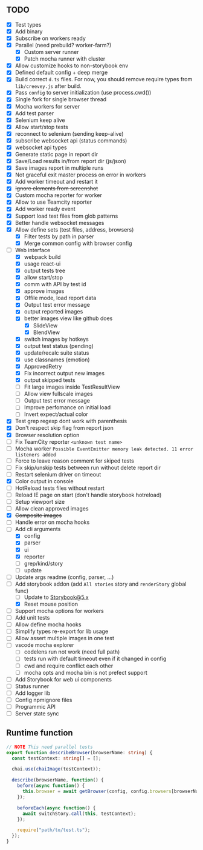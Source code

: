 ## TODO

- [x] Test types
- [x] Add binary
- [x] Subscribe on workers ready
- [x] Parallel (need prebuild? worker-farm?)
  - [x] Custom server runner
  - [x] Patch mocha runner with cluster
- [x] Allow customize hooks to non-storybook env
- [x] Defined default config + deep merge
- [x] Build correct `d.ts` files. For now, you should remove require types from `lib/creevey.js` after build.
- [x] Pass `config` to server initialization (use process.cwd())
- [x] Single fork for single browser thread
- [x] Mocha workers for server
- [x] Add test parser
- [x] Selenium keep alive
- [x] Allow start/stop tests
- [x] reconnect to selenium (sending keep-alive)
- [x] subscribe websocket api (status commands)
- [x] websocket api types
- [x] Generate static page in report dir
- [x] Save/Load results in/from report dir (js/json)
- [x] Save images report in multiple runs
- [x] Not graceful exit master process on error in workers
- [x] Add worker timeout and restart it
- [x] ~~Ignore elements from screenshot~~
- [x] Custom mocha reporter for worker
- [x] Allow to use Teamcity reporter
- [x] Add worker ready event
- [x] Support load test files from glob patterns
- [x] Better handle websocket messages
- [x] Allow define sets (test files, address, browsers)
  - [x] Filter tests by path in parser
  - [x] Merge common config with browser config
- [ ] Web interface
  - [x] webpack build
  - [x] usage react-ui
  - [x] output tests tree
  - [x] allow start/stop
  - [x] comm with API by test id
  - [x] approve images
  - [x] Offile mode, load report data
  - [x] Output test error message
  - [x] output reported images
  - [x] better images view like github does
    - [x] SlideView
    - [x] BlendView
  - [x] switch images by hotkeys
  - [x] output test status (pending)
  - [x] update/recalc suite status
  - [x] use classnames (emotion)
  - [x] ApprovedRetry
  - [x] Fix incorrect output new images
  - [x] output skipped tests
  - [ ] Fit large images inside TestResultView
  - [ ] Allow view fullscale images
  - [ ] Output test error message
  - [ ] Improve perfomance on initial load
  - [ ] Invert expect/actual color
- [x] Test grep regexp dont work with parenthesis
- [x] Don't respect skip flag from report json
- [x] Browser resolution option
- [ ] Fix TeamCity reporter `<unknown test name>`
- [ ] Mocha worker `Possible EventEmitter memory leak detected. 11 error listeners added`
- [ ] Force to leave reason comment for skiped tests
- [ ] Fix skip/unskip tests between run without delete report dir
- [ ] Restart selenium driver on timeout
- [x] Color output in console
- [ ] HotReload tests files without restart
- [ ] Reload IE page on start (don't handle storybook hotreload)
- [ ] Setup viewport size
- [ ] Allow clean approved images
- [x] ~~Composite images~~
- [ ] Handle error on mocha hooks
- [ ] Add cli arguments
  - [x] config
  - [x] parser
  - [x] ui
  - [x] reporter
  - [ ] grep/kind/story
  - [ ] update
- [ ] Update args readme (config, parser, ...)
- [ ] Add storybook addon (add `All stories` story and `renderStory` global func)
  - [ ] Update to Storybook@5.x
  - [x] Reset mouse position
- [ ] Support mocha options for workers
- [ ] Add unit tests
- [ ] Allow define mocha hooks
- [ ] Simplify types re-export for lib usage
- [ ] Allow assert multiple images in one test
- [ ] vscode mocha explorer
  - [ ] codelens run not work (need full path)
  - [ ] tests run with default timeout even if it changed in config
  - [ ] cwd and require conflict each other
  - [ ] mocha opts and mocha bin is not prefect support
- [ ] Add Storybook for web ui components
- [ ] Status runner
- [ ] Add logger lib
- [ ] Config npmignore files
- [ ] Programmic API
- [ ] Server state sync

## Runtime function

```ts
// NOTE This need parallel tests
export function describeBrowser(browserName: string) {
  const testContext: string[] = [];

  chai.use(chaiImage(testContext));

  describe(browserName, function() {
    before(async function() {
      this.browser = await getBrowser(config, config.browsers[browserName]);
    });

    beforeEach(async function() {
      await switchStory.call(this, testContext);
    });

    require("path/to/test.ts");
  });
}
```

